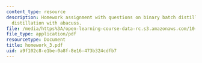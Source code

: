 ```yaml
---
content_type: resource
description: Homework assignment with questions on binary batch distillation and multicomponent
  distillation with abacuss.
file: /media/https%3A/open-learning-course-data-rc.s3.amazonaws.com/10-490-integrated-chemical-engineering-i-fall-2006/a9f102c8e1be0a8f8e16473b324cdfb7_homework_3.pdf
file_type: application/pdf
resourcetype: Document
title: homework_3.pdf
uid: a9f102c8-e1be-0a8f-8e16-473b324cdfb7
---
```

